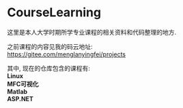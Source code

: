 # CourseLearning
这里是本人大学时期所学专业课程的相关资料和代码整理的地方.
<br>

之前课程的内容见我的码云地址:
<br>
https://gitee.com/menglanyingfei/projects

其中, 现在的仓库包含的课程有:<br>
**Linux**<br>
**MFC可视化**<br>
**Matlab**<br>
**ASP.NET**<br>
